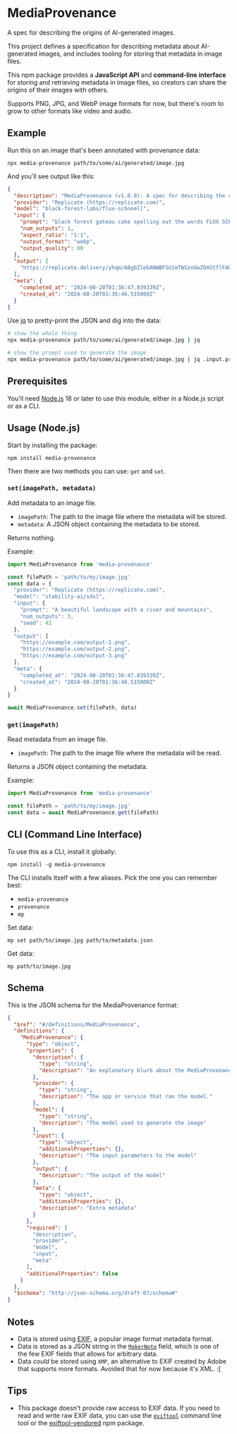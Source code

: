 # MediaProvenance

A spec for describing the origins of AI-generated images.

This project defines a specification for describing metadata about AI-generated images, and includes tooling for storing that metadata in image files.

This npm package provides a **JavaScript API** and **command-line interface** for storing and retrieving metadata in image files, so creators can share the origins of their images with others.

Supports PNG, JPG, and WebP image formats for now, but there's room to grow to other formats like video and audio.

## Example 

Run this on an image that's been annotated with provenance data:

```
npx media-provenance path/to/some/ai/generated/image.jpg
```

And you'll see output like this:

```json
{
  "description": "MediaProvenance (v1.0.0): A spec for describing the origins of AI-generated images. See https://github.com/zeke/media-provenance",
  "provider": "Replicate (https://replicate.com)",
  "model": "black-forest-labs/flux-schneell",
  "input": {
    "prompt": "black forest gateau cake spelling out the words FLUX SCHNELL, tasty, food photography, dynamic shot",
    "num_outputs": 1,
    "aspect_ratio": "1:1",
    "output_format": "webp",
    "output_quality": 80
  },
  "output": [
    "https://replicate.delivery/yhqm/A8gbZlebANWBFSU1mTWSznUwZ0XGtflFAQ8DT35trPNvUaUTA/out-0.webp"
  ],
  "meta": {
    "completed_at": "2024-08-20T01:36:47.839339Z",
    "created_at": "2024-08-20T01:36:46.515000Z"
  }
}
```

Use [jq](https://jqlang.github.io/jq/) to pretty-print the JSON and dig into the data:

```sh
# show the whole thing
npx media-provenance path/to/some/ai/generated/image.jpg | jq

# show the prompt used to generate the image
npx media-provenance path/to/some/ai/generated/image.jpg | jq .input.prompt
```

## Prerequisites

You'll need [Node.js](https://nodejs.org/en/download/prebuilt-installer) 18 or later to use this module, either in a Node.js script or as a CLI.

## Usage (Node.js)

Start by installing the package:

```
npm install media-provenance
```

Then there are two methods you can use: `get` and `set`.

### `set(imagePath, metadata)`

Add metadata to an image file.

- `imagePath`: The path to the image file where the metadata will be stored.
- `metadata`: A JSON object containing the metadata to be stored.

Returns nothing.

Example:

```js
import MediaProvenance from 'media-provenance'

const filePath = 'path/to/my/image.jpg'
const data = {
  "provider": "Replicate (https://replicate.com)",
  "model": "stability-ai/sdxl",
  "input": {
    "prompt": "A beautiful landscape with a river and mountains",
    "num_outputs": 3,
    "seed": 42
  },
  "output": [
    "https://example.com/output-1.png",
    "https://example.com/output-2.png",
    "https://example.com/output-3.png"
  ], 
  "meta": {
    "completed_at": "2024-08-20T01:36:47.839339Z",
    "created_at": "2024-08-20T01:36:46.515000Z"
  }
}

await MediaProvenance.set(filePath, data)
```

### `get(imagePath)`

Read metadata from an image file.

- `imagePath`: The path to the image file where the metadata will be read.

Returns a JSON object containing the metadata.

Example:

```js
import MediaProvenance from 'media-provenance'

const filePath = 'path/to/my/image.jpg'
const data = await MediaProvenance.get(filePath)
```

## CLI (Command Line Interface)

To use this as a CLI, install it globally:

```
npm install -g media-provenance
```

The CLI installs itself with a few aliases. Pick the one you can remember best:

- `media-provenance`
- `provenance`
- `mp`

Set data:

```
mp set path/to/image.jpg path/to/metadata.json
```

Get data:

```
mp path/to/image.jpg
```

## Schema

This is the JSON schema for the MediaProvenance format:

<!--BEGIN SCHEMA-->
```json
{
  "$ref": "#/definitions/MediaProvenance",
  "definitions": {
    "MediaProvenance": {
      "type": "object",
      "properties": {
        "description": {
          "type": "string",
          "description": "An explanatory blurb about the MediaProvenance spec itself. This is set automatically by tools."
        },
        "provider": {
          "type": "string",
          "description": "The app or service that ran the model."
        },
        "model": {
          "type": "string",
          "description": "The model used to generate the image"
        },
        "input": {
          "type": "object",
          "additionalProperties": {},
          "description": "The input parameters to the model"
        },
        "output": {
          "description": "The output of the model"
        },
        "meta": {
          "type": "object",
          "additionalProperties": {},
          "description": "Extra metadata"
        }
      },
      "required": [
        "description",
        "provider",
        "model",
        "input",
        "meta"
      ],
      "additionalProperties": false
    }
  },
  "$schema": "http://json-schema.org/draft-07/schema#"
}
```
<!--END SCHEMA-->

## Notes

- Data is stored using [EXIF](https://en.wikipedia.org/wiki/Exif), a popular image format metadata format.
- Data is stored as a JSON string in the [`MakerNote`](https://exiftool.org/idiosyncracies.html) field, which is one of the few EXIF fields that allows for arbitrary data.
- Data _could_ be stored using `XMP`, an alternative to EXIF created by Adobe that supports more formats. Avoided that for now because it's XML. :[

## Tips

- This package doesn't provide raw access to EXIF data. If you need to read and write raw EXIF data, you can use the [`exiftool`](https://exiftool.org/) command line tool or the [exiftool-vendored](https://github.com/photostructure/exiftool-vendored) npm package.